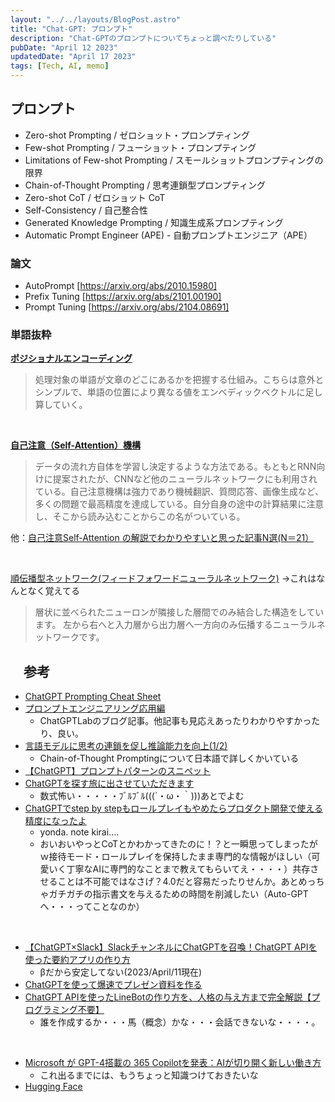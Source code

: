```yaml
---
layout: "../../layouts/BlogPost.astro"
title: "Chat-GPT: プロンプト"
description: "Chat-GPTのプロンプトについてちょっと調べたりしている"
pubDate: "April 12 2023"
updatedDate: "April 17 2023"
tags: [Tech, AI, memo]
---
```


## プロンプト

- Zero-shot Prompting / ゼロショット・プロンプティング
- Few-shot Prompting / フューショット・プロンプティング
- Limitations of Few-shot Prompting / スモールショットプロンプティングの限界
- Chain-of-Thought Prompting / 思考連鎖型プロンプティング
- Zero-shot CoT / ゼロショット CoT
- Self-Consistency / 自己整合性
- Generated Knowledge Prompting / 知識生成系プロンプティング
- Automatic Prompt Engineer (APE) - 自動プロンプトエンジニア（APE）

### 論文

- AutoPrompt [https://arxiv.org/abs/2010.15980]
- Prefix Tuning [https://arxiv.org/abs/2101.00190]
- Prompt Tuning [https://arxiv.org/abs/2104.08691]

### 単語抜粋

[**ポジショナルエンコーディング**](https://codezine.jp/article/detail/16860?p=3#:~:text=%E3%83%9D%E3%82%B8%E3%82%B7%E3%83%A7%E3%83%8A%E3%83%AB%E3%82%A8%E3%83%B3%E3%82%B3%E3%83%BC%E3%83%87%E3%82%A3%E3%83%B3%E3%82%B0%E3%81%AF%E3%80%81%E5%87%A6%E7%90%86%E5%AF%BE%E8%B1%A1,%E3%81%AB%E8%B6%B3%E3%81%97%E7%AE%97%E3%81%97%E3%81%A6%E3%81%84%E3%81%8F%E3%80%82)

> 処理対象の単語が文章のどこにあるかを把握する仕組み。こちらは意外とシンプルで、単語の位置により異なる値をエンベディックベクトルに足し算していく。

<br>

[**自己注意（Self-Attention）機構**](https://xtech.nikkei.com/atcl/nxt/mag/rob/18/00007/00006/)

>データの流れ方自体を学習し決定するような方法である。もともとRNN向けに提案されたが、CNNなど他のニューラルネットワークにも利用されている。自己注意機構は強力であり機械翻訳、質問応答、画像生成など、多くの問題で最高精度を達成している。自分自身の途中の計算結果に注意し、そこから読み込むことからこの名がついている。

他：[自己注意Self-Attention の解説でわかりやすいと思った記事N選(N＝21）](https://qiita.com/enoughspacefor/items/c9810d1065741a7f461c)

<br>

[順伝播型ネットワーク(フィードフォワードニューラルネットワーク)](https://www.hellocybernetics.tech/entry/2016/05/22/014656) ->これはなんとなく覚えてる

>層状に並べられたニューロンが隣接した層間でのみ結合した構造をしています。 左から右へと入力層から出力層へ一方向のみ伝播するニューラルネットワークです。

## 　参考

- [ChatGPT Prompting Cheat Sheet](https://blog.finxter.com/wp-content/uploads/2023/03/Finxter_Prompting_OpenAI-2.pdf)
- [プロンプトエンジニアリング応用編](https://chatgpt-lab.com/n/na4b6676093b1)
  - ChatGPTLabのブログ記事。他記事も見応えあったりわかりやすかったり、良い。
- [言語モデルに思考の連鎖を促し推論能力を向上(1/2)](https://webbigdata.jp/post-13592/)
  - Chain-of-Thought Promptingについて日本語で詳しくかいている
- [【ChatGPT】プロンプトパターンのスニペット](https://qiita.com/yufuji25/items/1b822ba7ca36ad55f7fb#1-%E3%83%AD%E3%83%BC%E3%83%AB%E5%88%B6%E7%B4%84%E6%9D%A1%E4%BB%B6%E3%82%92%E4%B8%8E%E3%81%88%E3%82%8B)
- [ChatGPTを探す旅に出させていただきます
](https://dev.classmethod.jp/articles/history-of-chatgpt-and-deep-learning-language-model/)
  - 数式怖い・・・・・ﾌﾞﾙﾌﾞﾙ(((´・ω・｀)))あとでよむ
- [ChatGPTでstep by stepもロールプレイもやめたらプロダクト開発で使える精度になったよ](https://note.com/mryy/n/nd0aff5c9fc4f)
  - yonda. note kirai....
  - おいおいやっとCoTとかわかってきたのに！？と一瞬思ってしまったがｗ接待モード・ロールプレイを保持したまま専門的な情報がほしい（可愛いく丁寧なAIに専門的なことまで教えてもらいてえ・・・・）共存させることは不可能ではなさげ？4.0だと容易だったりせんか。あとめっちゃガチガチの指示書文を与えるための時間を削減したい（Auto-GPTへ・・・ってことなのか）

<br>

- [【ChatGPT×Slack】SlackチャンネルにChatGPTを召喚！ChatGPT APIを使った要約アプリの作り方](https://saasis.jp/2023/03/14/%E3%80%90chatgpt%E3%80%91slack%E3%81%AE%E3%83%81%E3%83%A3%E3%83%B3%E3%83%8D%E3%83%AB%E3%82%92%E5%AE%8C%E7%B5%90%E3%81%AB%EF%BC%81chatgpt-api%E3%82%92%E4%BD%BF%E3%81%A3%E3%81%9F%E8%A6%81%E7%B4%84/)
  - βだから安定してない(2023/April/11現在)
- [ChatGPTを使って爆速でプレゼン資料を作る](https://qiita.com/ydty/items/39d39ad5d5b6448d55fc)
- [ChatGPT APIを使ったLineBotの作り方を、人格の与え方まで完全解説【プログラミング不要】](https://chatgpt-lab.com/n/n55257c082a9d)
  - 誰を作成するか・・・馬（概念）かな・・・会話できないな・・・・。

<br>

- [Microsoft が GPT-4搭載の 365 Copilotを発表：AIが切り開く新しい働き方](https://chatgpt-lab.com/n/n29ed3cf288ae)
  - これ出るまでには、もうちょっと知識つけておきたいな
- [Hugging Face](https://huggingface.co/huggingface)
